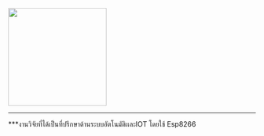 <img src="https://kalasinpit.ac.th/wp-content/uploads/2019/12/kps.png" width = 200px;>
<hr>

***งานวิจัยที่ได้เป็นที่ปรึกษาด้านระบบอัตโนมัติเเละIOT โดยใช้ Esp8266

